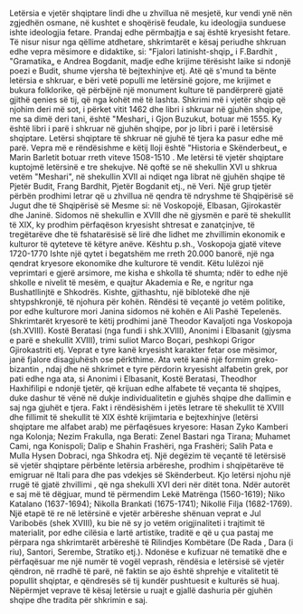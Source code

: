 Letërsia e vjetër shqiptare lindi dhe u zhvillua në mesjetë, kur vendi ynë nën zgjedhën osmane, në kushtet e shoqërisë feudale, ku ideologjia sunduese ishte ideologjia fetare. Prandaj edhe përmbajtja e saj është kryesisht fetare. Të nisur nisur nga qëllime atdhetare, shkrimtarët e kësaj periudhe shkruan edhe vepra mësimore e didaktike, si:
"Fjalori latinisht-shqip„ i F.Bardhit , "Gramatika„ e Andrea Bogdanit, madje edhe krijime tërësisht laike si ndonjë poezi e Budit, shume vjersha të bejtexhinjve etj.
Atë që s'mund ta bënte letërsia e shkruar, e bëri vetë populli me letërsinë gojore, me krijimet e bukura folklorike, që përbëjnë një monument kulture të pandërprerë gjatë gjithë qenies së tij, që nga kohët më të lashta.
Shkrimi më i vjetër shqip që njohim deri më sot, i përket vitit 1462 dhe libri i shkruar në gjuhën shqipe, me sa dimë deri tani, është "Meshari„ i Gjon Buzukut, botuar më 1555. Ky është libri i parë i shkruar në gjuhën shqipe, por jo libri i parë i letërsisë shqiptare. Letërsi shqiptare të shkruar në gjuhë të tjera ka pasur edhe më parë. Vepra më e rëndësishme e këtij lloji është "Historia e Skënderbeut„ e Marin Barletit botuar rreth viteve 1508-1510 .
Me letërsi të vjetër shqiptare kuptojmë letërsinë e tre shekujve. Në qoftë se në shekullin XVI u shkrua vetëm "Meshari", në shekullin XVII ai ndiqet nga librat në gjuhën shqipe të Pjetër Budit, Frang Bardhit, Pjetër Bogdanit etj., në Veri.
Një grup tjetër përbën prodhimi letrar që u zhvillua në qendra të ndryshme të Shqipërisë së Jugut dhe të Shqipërisë së Mesme si: në Voskopojë, Elbasan, Gjirokastër dhe Janinë. Sidomos në shekullin e XVIII dhe në gjysmën e parë të shekullit të XIX, ky prodhim përfaqëson kryesisht shtresat e zanatçinjve, të tregëtarëve dhe të fshatarësisë së lirë dhe lidhet me zhvillimin ekonomik e kulturor të qyteteve të këtyre anëve. Kështu p.sh., Voskopoja gjatë viteve 1720-1770
Ishte një qytet i begatshëm me rreth 20.000 banorë, një nga qendrat kryesore ekonomike dhe kulturore të vendit. Këtu lulëzoi një veprimtari e gjerë arsimore, me kisha e shkolla të shumta; ndër to edhe një shkolle e nivelit të mesëm, e quajtur Akademia e Re, e ngritur nga Bushatllinjtë e Shkodrës. Kishte, gjithashtu, një biblotekë dhe një shtypshkronjë, të njohura për kohën. Rëndësi të veçantë jo vetëm politike, por edhe kulturore mori Janina sidomos në kohën e Ali Pashë Tepelenës.
Shkrimtarët kryesorë te këtij prodhimi janë Theodor Kavaljoti nga Voskopoja (sh.XVIII). Kostë Beratasi (nga fundi i shk.XVIII), Anonimi i Elbasanit (gjysma e parë e shekullit XVIII), trimi suliot Marco Boçari, peshkopi Grigor Gjirokastriti etj. Veprat e tyre kanë kryesisht karakter fetar ose mësimor, janë fjalore disagjuhësh ose përkthime. Ata vetë kanë një formim greko-bizantin , ndaj dhe në shkrimet e tyre përdorin kryesisht alfabetin grek, por pati edhe nga ata, si Anonimi i Elbasanit, Kostë Beratasi, Theodhor Haxhifilipi e ndonjë tjetër, që krijuan edhe alfabete të veçanta të shqipes, duke dashur të vënë në dukje individualitetin e gjuhës shqipe dhe dallimin e saj nga gjuhët e tjera.
Fakt i rëndësishëm i jetës letrare të shekullit të XVIII dhe fillimit të shekullit të XIX është krijimtaria e bejtexhinjve (letërsi shqiptare me alfabet arab) me përfaqësues kryesore: Hasan Zyko Kamberi nga Kolonja; Nezim Frakulla, nga Berati: Zenel Bastari nga Tirana; Muhamet Cami, nga Konispoli; Dalip e Shahin Frashëri, nga Frashëri; Salih Pata e Mulla Hysen Dobraci, nga Shkodra etj.
Një degëzim të veçantë të letërsisë së vjetër shqiptare përbënte letërsia arbëreshe, prodhim i shqipëtarëve të emigruar në Itali para dhe pas vdekjes së Skënderbeut.
Kjo letërsi njohu një rrugë të gjatë zhvillimi , që nga shekulli XVI deri nër ditët tona. Ndër autorët e saj më të dëgjuar, mund të përmendim Lekë Matrënga (1560-1619); Niko Katalano (1637-1694); Nikolla Brankati (1675-1741); Nikollë Filja (1682-1769). Një etapë të re në letërsinë e vjetër arbëreshe shënuan veprat e Jul Varibobës (shek XVIII), ku bie në sy jo vetëm origjinaliteti i trajtimit të materialit, por edhe cilësia e lartë artistike, traditë e që u çua pastaj me përpara nga shkrimtarët arbëreshë të Rilindjes Kombëtare (De Rada , Dara (i riu), Santori, Serembe, Stratiko etj.).
Ndonëse e kufizuar në tematikë dhe e përfaqësuar me një numër të vogël veprash, rëndësia e letërsisë së vjetër qëndron, në rradhë të parë, në faktin se ajo është shprehje e vitalitetit të popullit shqiptar, e qëndresës së tij kundër pushtuesit e kulturës së huaj. Nëpërmjet veprave të kësaj letërsie u ruajt e gjallë dashuria për gjuhën shqipe dhe tradita për shkrimin e saj.